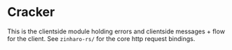 # Cracker

This is the clientside module holding errors and clientside messages + flow for the client. See `zinharo-rs/` for the core http request bindings.
